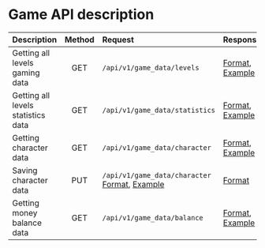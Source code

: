 # Game API description

| Description                        | Method | Request                                                                                                                                                                                                                                          | Response                                                                                                                                                                                                         |
|:-----------------------------------|:------:|:-------------------------------------------------------------------------------------------------------------------------------------------------------------------------------------------------------------------------------------------------|:-----------------------------------------------------------------------------------------------------------------------------------------------------------------------------------------------------------------|
| Getting all levels gaming data     |  GET   | `/api/v1/game_data/levels`                                                                                                                                                                                                                       | [Format](https://github.com/Hiker-Hope/docs_example/blob/master/docs/API_en/formats/levels.md), [Example](https://github.com/Hiker-Hope/docs_example/blob/master/docs/API_en/examples/levels.json)               |
| Getting all levels statistics data |  GET   | `/api/v1/game_data/statistics`                                                                                                                                                                                                                   | [Format](https://github.com/Hiker-Hope/docs_example/blob/master/docs/API_en/formats/statistics.md), [Example](https://github.com/Hiker-Hope/docs_example/blob/master/docs/API_en/examples/statistics.json)       |
| Getting character data             |  GET   | `/api/v1/game_data/character`                                                                                                                                                                                                                    | [Format](https://github.com/Hiker-Hope/docs_example/blob/master/docs/API_en/formats/character_get.md), [Example](https://github.com/Hiker-Hope/docs_example/blob/master/docs/API_en/examples/character_get.json) |
| Saving character data              |  PUT   | `/api/v1/game_data/character` [Format](https://github.com/Hiker-Hope/docs_example/blob/master/docs/API_en/formats/character_post.md), [Example](https://github.com/Hiker-Hope/docs_example/blob/master/docs/API_en/examples/character_post.json) | [Format](https://github.com/Hiker-Hope/docs_example/blob/master/docs/API_en/examples/ok.json)                                                                                                                    |
| Getting money balance data         |  GET   | `/api/v1/game_data/balance`                                                                                                                                                                                                                      | [Format](https://github.com/Hiker-Hope/docs_example/blob/master/docs/API_en/formats/balance.md), [Example](https://github.com/Hiker-Hope/docs_example/blob/master/docs/API_en/examples/balance.json)             |
